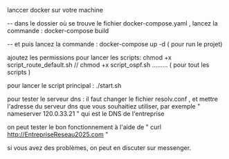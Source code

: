 lanccer docker sur votre machine


-- dans le dossier où se trouve le fichier docker-compose.yaml , lancez la commande : docker-compose build



-- et puis lancez la commande : docker-compose up -d  ( pour run le projet)


ajoutez les permissions pour lancer les scripts: chmod +x script_route_default.sh //  chmod +x script_ospf.sh ......... ( pour tout les scripts )

pour lancer le script principal : ./start.sh


pour tester le serveur dns : il faut changer le fichier resolv.conf , et mettre l'adresse du serveur dns que vous souhaitiez utiliser,
par exemple " nameserver 120.0.33.21 " qui est le DNS de l'entreprise

on peut tester le bon fonctionnement à l'aide de " curl http://EntrepriseReseau2025.com "

si vous avez des problèmes, on peut en discuter sur messenger.
